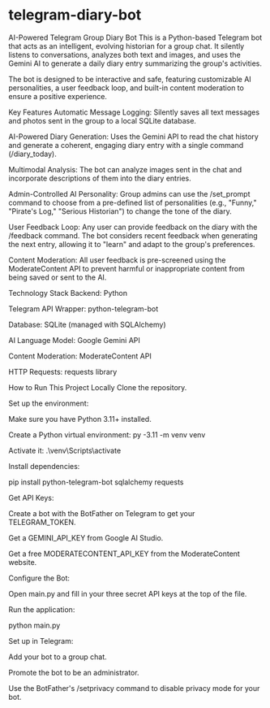 # telegram-diary-bot
AI-Powered Telegram Group Diary Bot
This is a Python-based Telegram bot that acts as an intelligent, evolving historian for a group chat. It silently listens to conversations, analyzes both text and images, and uses the Gemini AI to generate a daily diary entry summarizing the group's activities.

The bot is designed to be interactive and safe, featuring customizable AI personalities, a user feedback loop, and built-in content moderation to ensure a positive experience.

Key Features
Automatic Message Logging: Silently saves all text messages and photos sent in the group to a local SQLite database.

AI-Powered Diary Generation: Uses the Gemini API to read the chat history and generate a coherent, engaging diary entry with a single command (/diary_today).

Multimodal Analysis: The bot can analyze images sent in the chat and incorporate descriptions of them into the diary entries.

Admin-Controlled AI Personality: Group admins can use the /set_prompt command to choose from a pre-defined list of personalities (e.g., "Funny," "Pirate's Log," "Serious Historian") to change the tone of the diary.

User Feedback Loop: Any user can provide feedback on the diary with the /feedback command. The bot considers recent feedback when generating the next entry, allowing it to "learn" and adapt to the group's preferences.

Content Moderation: All user feedback is pre-screened using the ModerateContent API to prevent harmful or inappropriate content from being saved or sent to the AI.

Technology Stack
Backend: Python

Telegram API Wrapper: python-telegram-bot

Database: SQLite (managed with SQLAlchemy)

AI Language Model: Google Gemini API

Content Moderation: ModerateContent API

HTTP Requests: requests library

How to Run This Project Locally
Clone the repository.

Set up the environment:

Make sure you have Python 3.11+ installed.

Create a Python virtual environment: py -3.11 -m venv venv

Activate it: .\venv\Scripts\activate

Install dependencies:

pip install python-telegram-bot sqlalchemy requests

Get API Keys:

Create a bot with the BotFather on Telegram to get your TELEGRAM_TOKEN.

Get a GEMINI_API_KEY from Google AI Studio.

Get a free MODERATECONTENT_API_KEY from the ModerateContent website.

Configure the Bot:

Open main.py and fill in your three secret API keys at the top of the file.

Run the application:

python main.py

Set up in Telegram:

Add your bot to a group chat.

Promote the bot to be an administrator.

Use the BotFather's /setprivacy command to disable privacy mode for your bot.